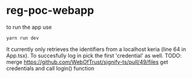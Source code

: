 # reg-poc-webapp
to run the app use
```yarn install
yarn run dev
```
It currently only retrieves the identifiers from a localhost keria (line 64 in App.tsx). 
To succesfully log in pick the first 'credential' as well. 
TODO: 
merge https://github.com/WebOfTrust/signify-ts/pull/49/files 
get credentials and call login() function 
